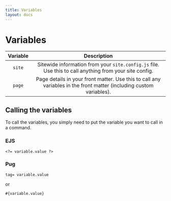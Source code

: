 ```yaml
---
title: Variables
layout: docs
---
```


# Variables

|**Variable**|**Description**|
|:---------------:|:---------:|
|`site`|Sitewide information from your `site.config.js` file. Use this to call anything from your site config.|
|`page`|Page details in your front matter. Use this to call any variables in the front matter (including custom variables).|


## Calling the variables
To call the variables, you simply need to put the variable you want to call in a command.

### EJS
````ejs
<?= variable.value ?>
````

### Pug
````pug
tag= variable.value
````
or
````pug
#{variable.value}
````
